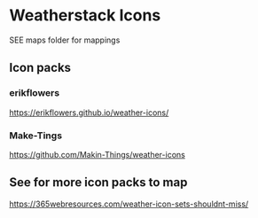 # Weatherstack Icons

SEE maps folder for mappings

## Icon packs

### erikflowers

https://erikflowers.github.io/weather-icons/

### Make-Tings

https://github.com/Makin-Things/weather-icons

## See for more icon packs to map

https://365webresources.com/weather-icon-sets-shouldnt-miss/
